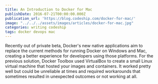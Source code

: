 ```yaml
---
title: An Introduction to Docker for Mac
publishDate: 2016-07-21T00:00:00.000Z
publication_url: 'https://blog.codeship.com/docker-for-mac/'
image: "../../../assets/images/articles/docker-for-mac.jpg"
categories: writing codeship
tags: docker devops mac
---
```


Recently out of private beta, Docker's new native applications aim to replace the current methods for running Docker on Windows and Mac, creating a better experience for developers using those platforms. For the previous solution, Docker Toolbox used VirtualBox to create a small Linux virtual machine that hosted your images and containers. It worked pretty well but could be unreliable at times and required workarounds that sometimes resulted in unexpected outcomes or not working at all.
